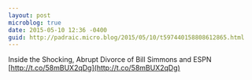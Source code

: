 ```yaml
---
layout: post
microblog: true
date: 2015-05-10 12:36 -0400
guid: http://padraic.micro.blog/2015/05/10/t597440158808612865.html
---
```

Inside the Shocking, Abrupt Divorce of Bill Simmons and ESPN [http://t.co/58mBUX2qDg](http://t.co/58mBUX2qDg)
